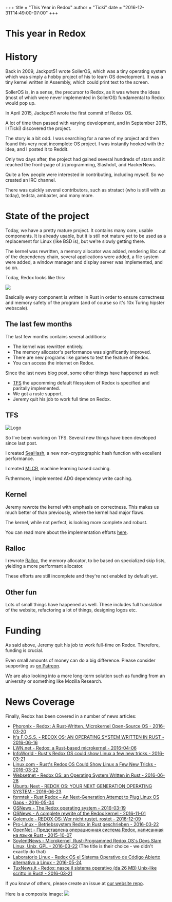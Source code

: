 +++
title = "This Year in Redox"
author = "Ticki"
date = "2016-12-31T14:49:00-07:00"
+++

# This year in Redox

# History

Back in 2009, Jackpot51 wrote SollerOS, which was a tiny operating system which was simply a hobby project of his to learn OS development. It was a tiny kernel written in Assembly, which could print text to the screen.

SollerOS is, in a sense, the precursor to Redox, as it was where the ideas (most of which were never implemented in SollerOS) fundamental to Redox would pop up.

In April 2015, Jackpot51 wrote the first commit of Redox OS.

A lot of time then passed with varying development, and in September 2015, I (Ticki) discovered the project.

The story is a bit odd. I was searching for a name of my project and then found this very neat incomplete OS project. I was instantly hooked with the idea, and I posted it to Reddit.

Only two days after, the project had gained several hundreds of stars and it reached the front-page of /r/programming, Slashdot, and HackerNews.

Quite a few people were interested in contributing, including myself. So we created an IRC channel.

There was quickly several contributors, such as stratact (who is still with us today), tedsta, ambaxter, and many more.

# State of the project

Today, we have a pretty mature project. It contains many core, usable components. It is already usable, but it is still not mature yet to be used as a replacement for Linux (like BSD is), but we're slowly getting there.

The kernel was rewritten, a memory allocator was added, rendering libc out of the dependency chain, several applications were added, a file system were added, a window manager and display server was implemented, and so on.

Today, Redox looks like this:

<a href="https://redox-os.org/img/screenshot.png"><img class="img-responsive" src="https://redox-os.org/img/screenshot.png"/></a>

Basically every component is written in Rust in order to ensure correctness and memory safety of the program (and of course so it's 10x Turing hipster webscale).

## The last few months

The last few months contains several additions:

- The kernel was rewritten entirely.
- The memory allocator's performance was significantly improved.
- There are new programs like games to test the feature of Redox.
- You can access the internet on Redox.

Since the last news blog post, some other things have happened as well:

- [TFS](https://github.com/ticki/tfs) the upcomming default filesystem of Redox is specified and paritally implemented.
- We got a rustc support.
- Jeremy quit his job to work full time on Redox.

## TFS

![Logo](https://rawgit.com/ticki/tfs/master/icon.svg)

So I've been working on TFS. Several new things have been developed since last post.

I created [SeaHash](https://github.com/ticki/tfs/tree/master/seahash), a new non-cryptographic hash function with excellent performance.

I created [MLCR](https://github.com/ticki/tfs/tree/master/mlcr), machine learning based caching.

Futhermore, I implemented ADG dependency write caching.

## Kernel

Jeremy rewrote the kernel with emphasis on correctness. This makes us much better of than previously, where the kernel had major flaws.

The kernel, while not perfect, is looking more complete and robust.

You can read more about the implementation efforts [here](https://redox-os.org/news/this-summer-in-redox-15/).

## Ralloc

I rewrote [Ralloc](https://github.com/redox-os/ralloc/tree/skiplist), the memory allocator, to be based on specialized skip lists, yielding a more performant allocator.

These efforts are still incomplete and they're not enabled by default yet.

## Other fun

Lots of small things have happened as well. These includes full translation of the website, refactoring a lot of things, designing logos etc.

# Funding

As said above, Jeremy quit his job to work full-time on Redox. Therefore, funding is crucial.

Even small amounts of money can do a big difference. Please consider supporting us [on Patreon](https://www.patreon.com/redox_os).

We are also looking into a more long-term solution such as funding from an university or something like Mozilla Research.

# News Coverage

Finally, Redox has been covered in a number of news articles:

- [Phoronix - Redox: A Rust-Written, Microkernel Open-Source OS - 2016-03-20](https://www.phoronix.com/scan.php?page=news_item&px=Redos-OS-Intro)
- [It's F.O.S.S. - REDOX OS: AN OPERATING SYSTEM WRITTEN IN RUST - 2016-06-16](https://itsfoss.com/redox-os-an-operating-system-written-in-rust/)
- [LWN.net - Redox: a Rust-based microkernel - 2016-04-06](https://lwn.net/Articles/682591/)
- [InfoWorld - Rust's Redox OS could show Linux a few new tricks - 2016-03-21](http://www.infoworld.com/article/3046100/open-source-tools/rusts-redox-os-could-show-linux-a-few-new-tricks.html)
- [Linux.com - Rust's Redox OS Could Show Linux a Few New Tricks - 2016-03-22](https://www.linux.com/news/rusts-redox-os-could-show-linux-few-new-tricks)
- [Websetnet - Redox OS: an Operating System Written in Rust - 2016-06-28](https://websetnet.com/redox-os-operating-system-written-rust/)
- [Ubuntu Next - REDOX OS: YOUR NEXT GENERATION OPERATING SYSTEM - 2016-06-23](http://ubuntunext.com/2016/06/23/redox-os-your-next-generation-operating-system)
- [formtek - Rust Redox – An Next-Generation Attempt to Plug Linux OS Gaps - 2016-05-04](http://formtek.com/blog/operating-systems-rust-redox-an-next-generation-attempt-to-plug-linux-os-gaps/)
- [OSNews - The Redox operating system - 2016-03-19](http://www.osnews.com/story/29131/The_Redox_operating_system)
- [OSNews - A complete rewrite of the Redox kernel - 2016-11-01](http://www.osnews.com/story/29463/A_complete_rewrite_of_the_Redox_kernel)
- [Golem.de - REDOX OS: Wer nicht rustet, rostet - 2016-12-09](http://www.golem.de/news/redox-os-wer-nicht-rustet-rostet-1612-124867.html)
- [Pro-Linux - Betriebssystem Redox in Rust geschrieben - 2016-03-22](http://www.pro-linux.de/news/1/23383/betriebssystem-redox-in-rust-geschrieben.html)
- [OpenNet - Представлена операционная система Redox, написанная на языке Rust - 2015-10-07](https://www.opennet.ru/opennews/art.shtml?num=43105)
- [SoylentNews - Microkernel, Rust-Programmed Redox OS's Devs Slam Linux, Unix, GPL - 2016-03-22](https://soylentnews.org/article.pl?sid=16/03/22/0116231) (The title is their choice - we didn't exactly do that)
- [Laboratorio Linux - Redox OS el Sistema Operativo de Código Abierto alternativo a Linux - 2016-05-24](http://laboratoriolinux.es/index.php/-noticias-mundo-linux-/distribuciones/16043-redox-os-el-sistema-operativo-de-codigo-abierto-alternativo-a-linux.html)
- [TuxNews.it - Redox: nasce il sistema operativo (da 26 MB) Unix-like scritto in Rust! - 2016-03-21](http://tuxnews.it/redox-nasce-il-sistema-operativo-da-26-mb-unix-like-scritto-in-rust/)

If you know of others, please create an issue at [our website repo](https://github.com/redox-os/website).

Here is a composite image:
<a href="http://i.imgur.com/dwNevsk.jpg"><img class="img-responsive" src="http://i.imgur.com/dwNevsk.jpg"/></a>
